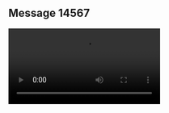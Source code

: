 ## Message 14567



![Video](https://data.iron-swords.co.il/2024/December/23/https://data.iron-swords.co.il/2024/December/23/14567/14567_media.mp4)
